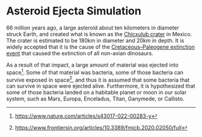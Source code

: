 # Asteroid Ejecta Simulation
66 million years ago, a large asteroid about ten kilometers in diameter struck Earth, and created what is known as the [Chicxulub crater](https://en.wikipedia.org/wiki/Chicxulub_crater) in Mexico.  The crater is estimated to be 180km in diameter and 20km in depth.  It is widely accepted that it is the cause of the [Cretaceous–Paleogene extinction event](https://en.wikipedia.org/wiki/Cretaceous%E2%80%93Paleogene_extinction_event) that caused the extinction of all non-avian dinosaurs.

As a result of that impact, a large amount of material was ejected into space[^1].  Some of that material was bacteria, some of those bacteria can survive exposed in space[^2], and thus it is assumed that some bacteria that can survive in space were ejected alive.  Furthermore, it is hypothesized that some of those bacteria landed on a habitable planet or moon in our solar system, such as Mars, Europa, Enceladus, Titan, Ganymede, or Callisto.  


[^1]: https://www.nature.com/articles/s43017-022-00283-y
[^2]: https://www.frontiersin.org/articles/10.3389/fmicb.2020.02050/full
